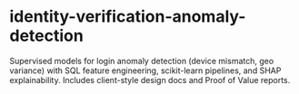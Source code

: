# identity-verification-anomaly-detection
Supervised models for login anomaly detection (device mismatch, geo variance) with SQL feature engineering, scikit-learn pipelines, and SHAP explainability. Includes client-style design docs and Proof of Value reports.
